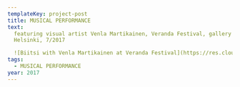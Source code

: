 ```yaml
---
templateKey: project-post
title: MUSICAL PERFORMANCE
text:
  featuring visual artist Venla Martikainen, Veranda Festival, gallery Sorbus,
  Helsinki, 7/2017

  ![Biitsi with Venla Martikainen at Veranda Festival](https://res.cloudinary.com/biitsicloud/image/upload/v1596108033/bcloud/10.jpg)
tags:
  - MUSICAL PERFORMANCE
year: 2017
---
```

